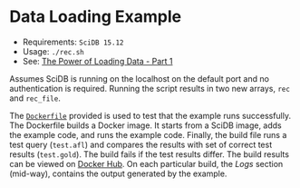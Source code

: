 # Data Loading Example

* Requirements: `SciDB 15.12`
* Usage: `./rec.sh`
* See: [The Power of Loading Data - Part 1](http://rvernica.github.io/2016/05/load-data)

Assumes SciDB is running on the localhost on the default port and no authentication is required. Running the script results in two new arrays, `rec` and `rec_file`.

The [`Dockerfile`](Dockerfile) provided is used to test that the example runs successfully. The Dockerfile builds a Docker image. It starts from a SciDB image, adds the example code, and runs the example code. Finally, the build file runs a test query (`test.afl`) and compares the results with set of correct test results (`test.gold`). The build fails if the test results differ. The build results can be viewed on [Docker Hub](https://hub.docker.com/r/rvernica/scidb-examples/builds/). On each particular build, the *Logs* section (mid-way), contains the output generated by the example.
